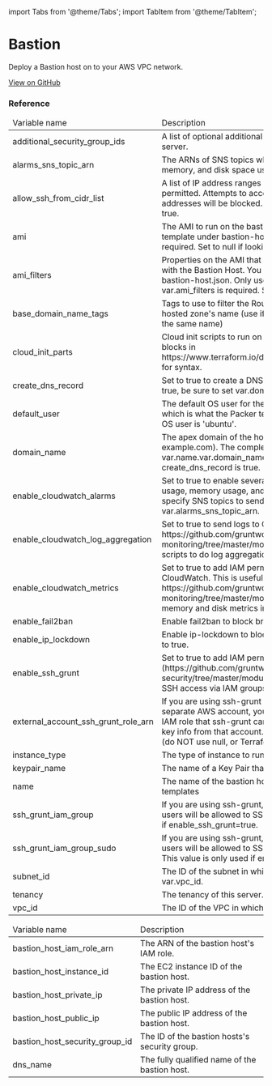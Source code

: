 import Tabs from '@theme/Tabs';
import TabItem from '@theme/TabItem';

# Bastion

Deploy a Bastion host on to your AWS VPC network.

<a href="https://github.com/gruntwork-io/terraform-aws-service-catalog/tree/master/modules/mgmt/bastion-host" class="link-button">View on GitHub</a>

### Reference 
              
<Tabs>
  <TabItem value="inputs" label="Inputs" default>
    <table>
        <thead>
            <tr>
                <td>Variable name</td>
                <td>Description</td>
            </tr>
        </thead>
        <tbody>
            <tr>
        <td>additional_security_group_ids</td>
        <td>A list of optional additional security group ids to assign to the bastion server.</td>
    </tr><tr>
        <td>alarms_sns_topic_arn</td>
        <td>The ARNs of SNS topics where CloudWatch alarms (e.g., for CPU, memory, and disk space usage) should send notifications.</td>
    </tr><tr>
        <td>allow_ssh_from_cidr_list</td>
        <td>A list of IP address ranges in CIDR format from which SSH access will be permitted. Attempts to access the bastion host from all other IP addresses will be blocked. This is only used if var.allow_ssh_from_cidr is true.</td>
    </tr><tr>
        <td>ami</td>
        <td>The AMI to run on the bastion host. This should be built from the Packer template under bastion-host.json. One of var.ami or var.ami_filters is required. Set to null if looking up the ami with filters.</td>
    </tr><tr>
        <td>ami_filters</td>
        <td>Properties on the AMI that can be used to lookup a prebuilt AMI for use with the Bastion Host. You can build the AMI using the Packer template bastion-host.json. Only used if var.ami is null. One of var.ami or var.ami_filters is required. Set to null if passing the ami ID directly.</td>
    </tr><tr>
        <td>base_domain_name_tags</td>
        <td>Tags to use to filter the Route 53 Hosted Zones that might match the hosted zone's name (use if you have multiple public hosted zones with the same name)</td>
    </tr><tr>
        <td>cloud_init_parts</td>
        <td>Cloud init scripts to run on the bastion host while it boots. See the part blocks in https://www.terraform.io/docs/providers/template/d/cloudinit_config.html for syntax.</td>
    </tr><tr>
        <td>create_dns_record</td>
        <td>Set to true to create a DNS record in Route53 pointing to the bastion. If true, be sure to set var.domain_name.</td>
    </tr><tr>
        <td>default_user</td>
        <td>The default OS user for the Bastion Host AMI. For AWS Ubuntu AMIs, which is what the Packer template in bastion-host.json uses, the default OS user is 'ubuntu'.</td>
    </tr><tr>
        <td>domain_name</td>
        <td>The apex domain of the hostname for the bastion server (e.g., example.com). The complete hostname for the bastion server will be var.name.var.domain_name (e.g., bastion.example.com). Only used if create_dns_record is true.</td>
    </tr><tr>
        <td>enable_cloudwatch_alarms</td>
        <td>Set to true to enable several basic CloudWatch alarms around CPU usage, memory usage, and disk space usage. If set to true, make sure to specify SNS topics to send notifications to using var.alarms_sns_topic_arn.</td>
    </tr><tr>
        <td>enable_cloudwatch_log_aggregation</td>
        <td>Set to true to send logs to CloudWatch. This is useful in combination with https://github.com/gruntwork-io/terraform-aws-monitoring/tree/master/modules/logs/cloudwatch-log-aggregation-scripts to do log aggregation in CloudWatch.</td>
    </tr><tr>
        <td>enable_cloudwatch_metrics</td>
        <td>Set to true to add IAM permissions to send custom metrics to CloudWatch. This is useful in combination with https://github.com/gruntwork-io/terraform-aws-monitoring/tree/master/modules/agents/cloudwatch-agent to get memory and disk metrics in CloudWatch for your Bastion host.</td>
    </tr><tr>
        <td>enable_fail2ban</td>
        <td>Enable fail2ban to block brute force log in attempts. Defaults to true.</td>
    </tr><tr>
        <td>enable_ip_lockdown</td>
        <td>Enable ip-lockdown to block access to the instance metadata. Defaults to true.</td>
    </tr><tr>
        <td>enable_ssh_grunt</td>
        <td>Set to true to add IAM permissions for ssh-grunt (https://github.com/gruntwork-io/terraform-aws-security/tree/master/modules/ssh-grunt), which will allow you to manage SSH access via IAM groups.</td>
    </tr><tr>
        <td>external_account_ssh_grunt_role_arn</td>
        <td>If you are using ssh-grunt and your IAM users / groups are defined in a separate AWS account, you can use this variable to specify the ARN of an IAM role that ssh-grunt can assume to retrieve IAM group and public SSH key info from that account. To omit this variable, set it to an empty string (do NOT use null, or Terraform will complain).</td>
    </tr><tr>
        <td>instance_type</td>
        <td>The type of instance to run for the bastion host</td>
    </tr><tr>
        <td>keypair_name</td>
        <td>The name of a Key Pair that can be used to SSH to this instance.</td>
    </tr><tr>
        <td>name</td>
        <td>The name of the bastion host and the other resources created by these templates</td>
    </tr><tr>
        <td>ssh_grunt_iam_group</td>
        <td>If you are using ssh-grunt, this is the name of the IAM group from which users will be allowed to SSH to this Bastion Host. This value is only used if enable_ssh_grunt=true.</td>
    </tr><tr>
        <td>ssh_grunt_iam_group_sudo</td>
        <td>If you are using ssh-grunt, this is the name of the IAM group from which users will be allowed to SSH to this Bastion Host with sudo permissions. This value is only used if enable_ssh_grunt=true.</td>
    </tr><tr>
        <td>subnet_id</td>
        <td>The ID of the subnet in which to deploy the bastion. Must be a subnet in var.vpc_id.</td>
    </tr><tr>
        <td>tenancy</td>
        <td>The tenancy of this server. Must be one of: default, dedicated, or host.</td>
    </tr><tr>
        <td>vpc_id</td>
        <td>The ID of the VPC in which to deploy the bastion.</td>
    </tr>
        </tbody>
    </table>
  </TabItem>
  <TabItem value="outputs" label="Outputs">
    <table>
        <thead>
            <tr>
                <td>Variable name</td>
                <td>Description</td>
            </tr>
        </thead>
        <tbody>
            <tr>
        <td>bastion_host_iam_role_arn</td>
        <td>The ARN of the bastion host's IAM role.</td>
    </tr><tr>
        <td>bastion_host_instance_id</td>
        <td>The EC2 instance ID of the bastion host.</td>
    </tr><tr>
        <td>bastion_host_private_ip</td>
        <td>The private IP address of the bastion host.</td>
    </tr><tr>
        <td>bastion_host_public_ip</td>
        <td>The public IP address of the bastion host.</td>
    </tr><tr>
        <td>bastion_host_security_group_id</td>
        <td>The ID of the bastion hosts's security group.</td>
    </tr><tr>
        <td>dns_name</td>
        <td>The fully qualified name of the bastion host.</td>
    </tr>
        </tbody>
    </table>
  </TabItem>
</Tabs>


<!-- ##DOCS-SOURCER-START
{"sourcePlugin":"Service Catalog Reference","hash":"4c94b62d31f164ac81cd5359853b8817"}
##DOCS-SOURCER-END -->
